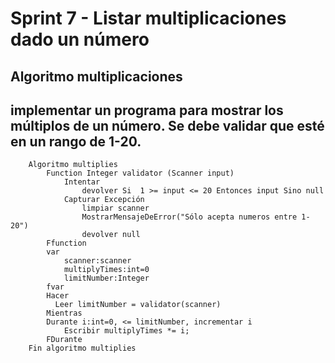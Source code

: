 # Sprint 7 - Listar multiplicaciones dado un número     

## Algoritmo multiplicaciones

implementar un programa para mostrar los múltiplos de un número. Se debe validar que esté en un rango de 1-20.
---

        Algoritmo multiplies
            Function Integer validator (Scanner input)
                Intentar
                    devolver Si  1 >= input <= 20 Entonces input Sino null 
                Capturar Excepción
                    limpiar scanner
                    MostrarMensajeDeError("Sólo acepta numeros entre 1-20")
                    devolver null
            Ffunction
            var
                scanner:scanner
                multiplyTimes:int=0
                limitNumber:Integer
            fvar
            Hacer
              Leer limitNumber = validator(scanner)
            Mientras
            Durante i:int=0, <= limitNumber, incrementar i 
                Escribir multiplyTimes *= i;
            FDurante
        Fin algoritmo multiplies